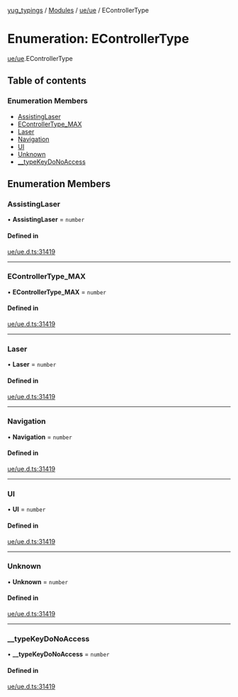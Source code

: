 [yug_typings](../README.md) / [Modules](../modules.md) / [ue/ue](../modules/ue_ue.md) / EControllerType

# Enumeration: EControllerType

[ue/ue](../modules/ue_ue.md).EControllerType

## Table of contents

### Enumeration Members

- [AssistingLaser](ue_ue.EControllerType.md#assistinglaser)
- [EControllerType\_MAX](ue_ue.EControllerType.md#econtrollertype_max)
- [Laser](ue_ue.EControllerType.md#laser)
- [Navigation](ue_ue.EControllerType.md#navigation)
- [UI](ue_ue.EControllerType.md#ui)
- [Unknown](ue_ue.EControllerType.md#unknown)
- [\_\_typeKeyDoNoAccess](ue_ue.EControllerType.md#__typekeydonoaccess)

## Enumeration Members

### AssistingLaser

• **AssistingLaser** = `number`

#### Defined in

[ue/ue.d.ts:31419](https://github.com/YugMetaverse/yug_typings/blob/25cad34/ue/ue.d.ts#L31419)

___

### EControllerType\_MAX

• **EControllerType\_MAX** = `number`

#### Defined in

[ue/ue.d.ts:31419](https://github.com/YugMetaverse/yug_typings/blob/25cad34/ue/ue.d.ts#L31419)

___

### Laser

• **Laser** = `number`

#### Defined in

[ue/ue.d.ts:31419](https://github.com/YugMetaverse/yug_typings/blob/25cad34/ue/ue.d.ts#L31419)

___

### Navigation

• **Navigation** = `number`

#### Defined in

[ue/ue.d.ts:31419](https://github.com/YugMetaverse/yug_typings/blob/25cad34/ue/ue.d.ts#L31419)

___

### UI

• **UI** = `number`

#### Defined in

[ue/ue.d.ts:31419](https://github.com/YugMetaverse/yug_typings/blob/25cad34/ue/ue.d.ts#L31419)

___

### Unknown

• **Unknown** = `number`

#### Defined in

[ue/ue.d.ts:31419](https://github.com/YugMetaverse/yug_typings/blob/25cad34/ue/ue.d.ts#L31419)

___

### \_\_typeKeyDoNoAccess

• **\_\_typeKeyDoNoAccess** = `number`

#### Defined in

[ue/ue.d.ts:31419](https://github.com/YugMetaverse/yug_typings/blob/25cad34/ue/ue.d.ts#L31419)
